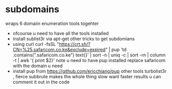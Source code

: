 # subdomains
wraps 6 domaiin enumeration tools togehter
- ofcourse u need to have all the tools installed 
- install sublist3r via apt-get 
other tricks to get subdomians
- using curl 
curl -fsSL "https://crt.sh/?CN=%25.safaricom.co.ke&exclude=expired" | pup 'td :contains(".safaricom.co.ke") text{}' | sort -n | uniq -c | sort -rn | column -t | awk '{ print $2}'
note u need to have pup installed
replace safaricom with the domain u need
- install pup from https://github.com/ericchiang/pup
other tools turbolist3r , fierce 
subbrute makes the whole thing slow want faster results u can comment it out in the code

